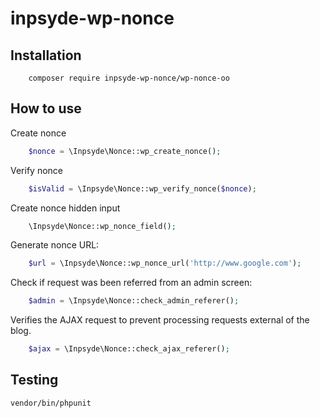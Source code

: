 # inpsyde-wp-nonce

## Installation
```shell
	composer require inpsyde-wp-nonce/wp-nonce-oo
```

## How to use

Create nonce
```php
	$nonce = \Inpsyde\Nonce::wp_create_nonce();
```

Verify nonce
```php
	$isValid = \Inpsyde\Nonce::wp_verify_nonce($nonce);
```

Create nonce hidden input
```php
	\Inpsyde\Nonce::wp_nonce_field();
```

Generate nonce URL:
```php
	$url = \Inpsyde\Nonce::wp_nonce_url('http://www.google.com');
```

Check if request was been referred from an admin screen:
```php
	$admin = \Inpsyde\Nonce::check_admin_referer();
```

Verifies the AJAX request to prevent processing requests external of the blog.
```php
	$ajax = \Inpsyde\Nonce::check_ajax_referer();
```

## Testing
```shell
vendor/bin/phpunit
```
